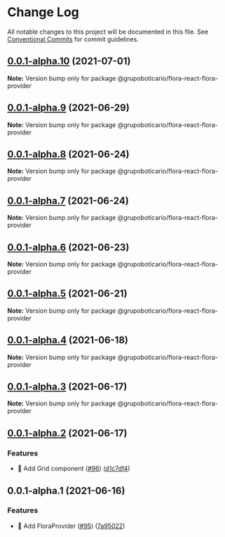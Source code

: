 # Change Log

All notable changes to this project will be documented in this file.
See [Conventional Commits](https://conventionalcommits.org) for commit guidelines.

## [0.0.1-alpha.10](https://github.com/grupoboticario/flora/compare/@grupoboticario/flora-react-flora-provider@0.0.1-alpha.9...@grupoboticario/flora-react-flora-provider@0.0.1-alpha.10) (2021-07-01)

**Note:** Version bump only for package @grupoboticario/flora-react-flora-provider





## [0.0.1-alpha.9](https://github.com/grupoboticario/flora/compare/@grupoboticario/flora-react-flora-provider@0.0.1-alpha.8...@grupoboticario/flora-react-flora-provider@0.0.1-alpha.9) (2021-06-29)

**Note:** Version bump only for package @grupoboticario/flora-react-flora-provider





## [0.0.1-alpha.8](https://github.com/grupoboticario/flora/compare/@grupoboticario/flora-react-flora-provider@0.0.1-alpha.7...@grupoboticario/flora-react-flora-provider@0.0.1-alpha.8) (2021-06-24)

**Note:** Version bump only for package @grupoboticario/flora-react-flora-provider





## [0.0.1-alpha.7](https://github.com/grupoboticario/flora/compare/@grupoboticario/flora-react-flora-provider@0.0.1-alpha.6...@grupoboticario/flora-react-flora-provider@0.0.1-alpha.7) (2021-06-24)

**Note:** Version bump only for package @grupoboticario/flora-react-flora-provider





## [0.0.1-alpha.6](https://github.com/grupoboticario/flora/compare/@grupoboticario/flora-react-flora-provider@0.0.1-alpha.5...@grupoboticario/flora-react-flora-provider@0.0.1-alpha.6) (2021-06-23)

**Note:** Version bump only for package @grupoboticario/flora-react-flora-provider





## [0.0.1-alpha.5](https://github.com/grupoboticario/flora/compare/@grupoboticario/flora-react-flora-provider@0.0.1-alpha.4...@grupoboticario/flora-react-flora-provider@0.0.1-alpha.5) (2021-06-21)

**Note:** Version bump only for package @grupoboticario/flora-react-flora-provider





## [0.0.1-alpha.4](https://github.com/grupoboticario/flora/compare/@grupoboticario/flora-react-flora-provider@0.0.1-alpha.3...@grupoboticario/flora-react-flora-provider@0.0.1-alpha.4) (2021-06-18)

**Note:** Version bump only for package @grupoboticario/flora-react-flora-provider





## [0.0.1-alpha.3](https://github.com/grupoboticario/flora/compare/@grupoboticario/flora-react-flora-provider@0.0.1-alpha.2...@grupoboticario/flora-react-flora-provider@0.0.1-alpha.3) (2021-06-17)

**Note:** Version bump only for package @grupoboticario/flora-react-flora-provider





## [0.0.1-alpha.2](https://github.com/grupoboticario/flora/compare/@grupoboticario/flora-react-flora-provider@0.0.1-alpha.1...@grupoboticario/flora-react-flora-provider@0.0.1-alpha.2) (2021-06-17)


### Features

* 🎸 Add Grid component  ([#96](https://github.com/grupoboticario/flora/issues/96)) ([d1c7df4](https://github.com/grupoboticario/flora/commit/d1c7df4c4b84e3b126c6b9c686e5a12dbfbf0de4))





## 0.0.1-alpha.1 (2021-06-16)


### Features

* 🎸 Add FloraProvider ([#95](https://github.com/grupoboticario/flora/issues/95)) ([7a95022](https://github.com/grupoboticario/flora/commit/7a95022dbb76c77c9373c801f16fbf32a0e99239))

